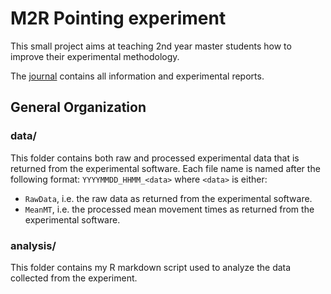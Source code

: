 # M2R Pointing experiment

This small project aims at teaching 2nd year master students how to improve their experimental methodology.

The [journal](./journal.md) contains all information and experimental reports.

## General Organization

### data/

This folder contains both raw and processed experimental data that is returned from the experimental software. 
Each file name is named after the following format: `YYYYMMDD_HHMM_<data>` where `<data>` is either:
- `RawData`, i.e. the raw data  as returned from the experimental software. 
- `MeanMT`, i.e. the processed mean movement times as returned from the experimental software. 

### analysis/

This folder contains my R markdown script used to analyze the data collected from the experiment.